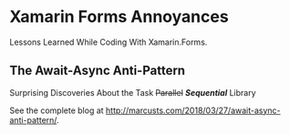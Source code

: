 # Xamarin Forms Annoyances

Lessons Learned While Coding With Xamarin.Forms.

## The Await-Async Anti-Pattern

Surprising Discoveries About the Task <s>Parallel</s> <strong><em>Sequential</em></strong> Library

See the complete blog at  http://marcusts.com/2018/03/27/await-async-anti-pattern/.
